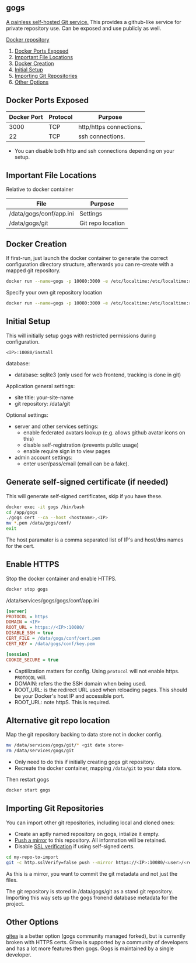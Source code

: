 gogs
----
[A painless self-hosted Git service.][1] This provides a github-like service for
private repository use. Can be exposed and use publicly as well.

[Docker repository][5]

1. [Docker Ports Exposed](#docker-ports-exposed)
2. [Important File Locations](#important-file-locations)
3. [Docker Creation](#docker-creation)
4. [Initial Setup](#initial-setup)
5. [Importing Git Repositories](#importing-git-epositories)
6. [Other Options](#other-options)

Docker Ports Exposed
--------------------

| Docker Port | Protocol |Purpose                     |
|-------------|----------|----------------------------|
| 3000        | TCP      | http/https connections.    |
| 22          | TCP      | ssh connections.           |
 * You can disable both http and ssh connections depending on your setup.

Important File Locations
------------------------
Relative to docker container

| File                    | Purpose           |
|-------------------------|-------------------|
| /data/gogs/conf/app.ini | Settings          |
| /data/gogs/git          | Git repo location |

Docker Creation
---------------
If first-run, just launch the docker container to generate the correct
configuration directory structure, afterwards you can re-create with a mapped
git repository.

```bash
docker run --name=gogs -p 10080:3000 -e /etc/localtime:/etc/localtime:ro -v /data/services/gogs:/data gogs/gogs:latest
```

Specify your own git repository location
```bash
docker run --name=gogs -p 10080:3000 -e /etc/localtime:/etc/localtime:ro -v /data/services/gogs:/data -v /data/backup/git:/data/git gogs/gogs:latest
```

Initial Setup
-------------
This will initially setup gogs with restricted permissions during configuration.

```
<IP>:10080/install
```

database:
 * database: sqlite3 (only used for web frontend, tracking is done in git)

Application general settings:
 * site title: your-site-name
 * git repository: /data/git

Optional settings:
 * server and other services settings:
   * enable federated avatars lookup (e.g. allows github avatar icons on this)
   * disable self-registration (prevents public usage)
   * enable require sign in to view pages
 * admin account settings:
   * enter user/pass/email (email can be a fake).

## Generate self-signed certificate (if needed)
This will generate self-signed certificates, skip if you have these.

```bash
docker exec -it gogs /bin/bash
cd /app/gogs
./gogs cert --ca --host <hostname>,<IP>
mv *.pem /data/gogs/conf/
exit
```
The host paramater is a comma separated list of IP's and host/dns names for the
cert.

## Enable HTTPS
Stop the docker container and enable HTTPS.

```bash
docker stop gogs
```

/data/services/gogs/gogs/conf/app.ini
```ini
[server]
PROTOCOL = https
DOMAIN = <IP>
ROOT_URL = https://<IP>:10080/
DISABLE_SSH = true
CERT_FILE = /data/gogs/conf/cert.pem
CERT_KEY = /data/gogs/conf/key.pem

[session]
COOKIE_SECURE = true
```
 * Captilization matters for config. Using `protocol` will not enable https.
   `PROTOCOL` will.
 * DOMAIN: refers the the SSH domain when being used.
 * ROOT_URL: is the redirect URL used when reloading pages. This should be your
   Docker's host IP and accessible port.
 * ROOT_URL: note httpS. This is required.

## Alternative git repo location
Map the git repository backing to data store not in docker config.

```bash
mv /data/services/gogs/git/* <git date store>
rm /data/services/gogs/git
```
 * Only need to do this if initially creating gogs git repository.
 * Recreate the docker container, mapping `/data/git` to your data store.

Then restart gogs
```bash
docker start gogs
```

Importing Git Repositories
--------------------------
You can import other git repositories, including local and cloned ones:

 * Create an aptly named repository on gogs, intialize it empty.
 * [Push a mirror][2] to this repository. All information will be retained.
 * Disable [SSL verification][3] if using self-signed certs.

 ```bash
cd my-repo-to-import
git -c http.sslVerify=false push --mirror https://<IP>:10080/<user>/<reponame>.git
```
As this is a mirror, you want to commit the git metadata and not just the files.

The git repository is stored in /data/gogs/git as a stand git repository.
Importing this way sets up the gogs fronend database metadata for the project.

Other Options
-------------
[gitea][4] is a better option (gogs community managed forked), but is currently
broken with HTTPS certs. Gitea is supported by a community of developers and has
a lot more features then gogs. Gogs is maintained by a single developer.

[1]: https://gogs.io/
[2]: https://stackoverflow.com/questions/5181845/git-push-existing-repo-to-a-new-and-different-remote-repo-server
[3]: https://stackoverflow.com/questions/11621768/how-can-i-make-git-accept-a-self-signed-certificate
[4]: https://gitea.io/en-US/
[5]: https://hub.docker.com/r/gogs/gogs/